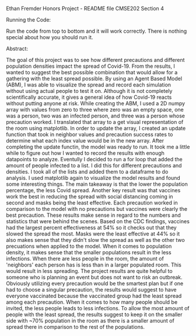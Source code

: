 Ethan Fremder
Honors Project - README file
CMSE202 Section 4


Running the Code:

Run the code from top to bottom and it will work correctly. There is nothing special about how you should run it.



Abstract:

The goal of this project was to see how different precautions and different population densities impact the spread of Covid-19. From the results, I wanted to suggest the best possible combination that would allow for a gathering with the least spread possible. By using an Agent Based Model (ABM), I was able to visualize the spread and record each simulation without using actual people to test it on. Although it is not completely scientifically accurate, it gives a general idea of how Covid-19 reacts without putting anyone at risk. While creating the ABM, I used a 2D numpy array with values from zero to three where zero was an empty space, one was a person, two was an infected person, and three was a person whose precaution worked. I translated that array to a get visual representation of the room using matplotlib. In order to update the array, I created an update function that took in neighbor values and precaution success rates to determine what each index value would be in the new array. After completing the update functin, the model was ready to run. It took me a little while to figure out how I wanted to record the results with enough datapoints to analyze. Eventully I decided to run a for loop that added the amount of people infected to a list. I did this for different precautions and densities. I took all of the lists and added them to a dataframe to do analysis. I used matplotlib again to visualize the model results and found some interesting things. The main takeaway is that the lower the population percentage, the less Covid spread. Another key result was that vaccines work the best in reducing the spread with social distancing coming in second and masks being the least effective. Each precaution worked in comparison to the model with no precautions but vaccines were clearly the best precaution. These results make sense in regard to the numbers and statistics that were behind the scenes. Based on the CDC findings, vaccines had the largest percent effectiveness at 54% so it checks out that they slowed the spread the most. Masks were the least effective at 44% so it also makes sense that they didn't slow the spread as well as the other two precuations when applied to the model. When it comes to population density, it makes sense that the smaller populations result in the less infections. When there are less people in the room, the amount of 'neighbors' each person has is less than in a larger populated room. This would result in less spreading. The project results are quite helpful to someone who is planning an event but does not want to risk an outbreak. Obviously utilizing every precaution would be the smartest plan but if one had to choose a singular precaution, the results would suggest to have everyone vaccinated because the vaccinated group had the least spread among each precaution. When it comes to how many people should be invited, the less people leads to less infections. To allow the most amount of people with the least spread, the results suggest to keep it on the smaller side with ~70% population in the room as there is a smaller amount of spread there in comparison to the rest of the populations.
